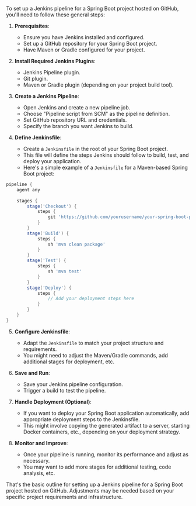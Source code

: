  To set up a Jenkins pipeline for a Spring Boot project hosted on GitHub, you'll need to follow these general steps:

1. **Prerequisites**:
   - Ensure you have Jenkins installed and configured.
   - Set up a GitHub repository for your Spring Boot project.
   - Have Maven or Gradle configured for your project.

2. **Install Required Jenkins Plugins**:
   - Jenkins Pipeline plugin.
   - Git plugin.
   - Maven or Gradle plugin (depending on your project build tool).

3. **Create a Jenkins Pipeline**:
   - Open Jenkins and create a new pipeline job.
   - Choose "Pipeline script from SCM" as the pipeline definition.
   - Set GitHub repository URL and credentials.
   - Specify the branch you want Jenkins to build.

4. **Define Jenkinsfile**:
   - Create a `Jenkinsfile` in the root of your Spring Boot project.
   - This file will define the steps Jenkins should follow to build, test, and deploy your application.
   - Here's a simple example of a `Jenkinsfile` for a Maven-based Spring Boot project:

```groovy
pipeline {
    agent any
    
    stages {
        stage('Checkout') {
            steps {
                git 'https://github.com/yourusername/your-spring-boot-project.git'
            }
        }
        stage('Build') {
            steps {
                sh 'mvn clean package'
            }
        }
        stage('Test') {
            steps {
                sh 'mvn test'
            }
        }
        stage('Deploy') {
            steps {
                // Add your deployment steps here
            }
        }
    }
}
```

5. **Configure Jenkinsfile**:
   - Adapt the `Jenkinsfile` to match your project structure and requirements.
   - You might need to adjust the Maven/Gradle commands, add additional stages for deployment, etc.

6. **Save and Run**:
   - Save your Jenkins pipeline configuration.
   - Trigger a build to test the pipeline.

7. **Handle Deployment (Optional)**:
   - If you want to deploy your Spring Boot application automatically, add appropriate deployment steps to the Jenkinsfile.
   - This might involve copying the generated artifact to a server, starting Docker containers, etc., depending on your deployment strategy.

8. **Monitor and Improve**:
   - Once your pipeline is running, monitor its performance and adjust as necessary.
   - You may want to add more stages for additional testing, code analysis, etc.

That's the basic outline for setting up a Jenkins pipeline for a Spring Boot project hosted on GitHub. Adjustments may be needed based on your specific project requirements and infrastructure.
